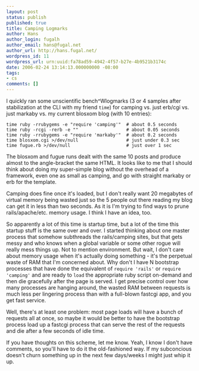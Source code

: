 ```yaml
---
layout: post
status: publish
published: true
title: Camping Logmarks
author: Hans
author_login: fugalh
author_email: hans@fugal.net
author_url: http://hans.fugal.net/
wordpress_id: 11
wordpress_url: urn:uuid:fa78ad59-4942-4f57-b27e-4b9521b3174c
date: 2006-02-24 13:14:13.000000000 -08:00
tags:
- cs
comments: []
---
```

<p>I quickly ran some unscientific bench^Wlogmarks (3 or 4 samples after
stabilization at the CLI with my friend <code>time</code>) for camping vs. just erb/cgi
vs. just markaby vs. my current blosxom blog (with 10 entries):</p>

<pre><code>time ruby -rrubygems -e "require 'camping'"  # about 0.5 seconds
time ruby -rcgi -rerb -e ""                  # about 0.05 seconds
time ruby -rrubygems -e "require 'markaby'"  # about 0.2 seconds
time blosxom.cgi &gt;/dev/null                  # just under 0.3 sec
time fugue.rb &gt;/dev/null                     # just over 1 sec
</code></pre>

<p>The blosxom and fugue runs dealt with the same 10 posts and produce almost to
the angle-bracket the same HTML. It looks like to me that I should think about
doing my super-simple blog without the overhead of a framework, even one as
small as camping, and go with straight markaby or erb for the template. </p>

<p>Camping does fine once it's loaded, but I don't really want 20 megabytes of
virtual memory being wasted just so the 5 people out there reading my blog can
get it in less than two seconds. As it is I'm trying to find ways to prune
rails/apache/etc. memory usage. I think I have an idea, too.</p>

<p>So apparently a lot of this time is startup time, but a lot of the time this
startup stuff is the same over and over. I started thinking about one master
process that somehow subthreads the rails/camping sites, but that gets messy
and who knows when a global variable or some other rogue will really mess
things up. Not to mention environment. But wait, I don't care about memory
usage when it's actually doing something - it's the perpetual waste of RAM that
I'm concerned about. Why don't I have N bootstrap processes that have done the
equivalent of <code>require 'rails'</code> or <code>require 'camping'</code> and are ready to <code>load</code>
the appropriate ruby script on-demand and then die gracefully after the page is
served. I get precise control over how many processes are hanging around, the
wasted RAM between requests is much less per lingering process than with a
full-blown fastcgi app, and you get fast service. </p>

<p>Well, there's at least one problem: most page loads will have a bunch of
requests all at once, so maybe it would be better to have the bootstrap process
load up a fastcgi process that can serve the rest of the requests and die after
a few seconds of idle time.</p>

<p>If you have thoughts on this scheme, let me know. Yeah, I know I don't have
comments, so you'll have to do it the old-fashioned way. If my subconcious
doesn't churn something up in the next few days/weeks I might just whip it up.</p>
